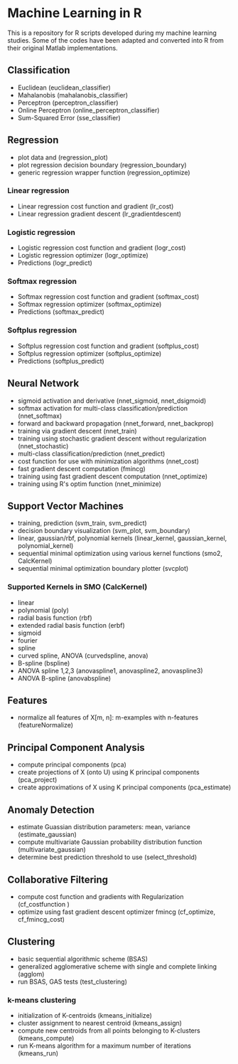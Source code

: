 # Machine Learning in R

This is a repository for R scripts developed during my machine learning studies. Some of the codes have been adapted and converted into R from their original Matlab implementations. 

## Classification ##

- Euclidean (euclidean_classifier)
- Mahalanobis (mahalanobis_classifier)
- Perceptron (perceptron_classifier)
- Online Perceptron (online_perceptron_classifier)
- Sum-Squared Error (sse_classifier)

## Regression ##

- plot data and  (regression_plot)
- plot regression decision boundary (regression_boundary)
- generic regression wrapper function (regression_optimize)

### Linear regression ###

- Linear regression cost function and gradient (lr_cost)
- Linear regression gradient descent (lr_gradientdescent)

### Logistic regression ###

- Logistic regression cost function and gradient (logr_cost)
- Logistic regression optimizer (logr_optimize)
- Predictions (logr_predict)

### Softmax regression ###

- Softmax regression cost function and gradient (softmax_cost)
- Softmax regression optimizer (softmax_optimize)
- Predictions (softmax_predict)

### Softplus regression ###

- Softplus regression cost function and gradient (softplus_cost)
- Softplus regression optimizer (softplus_optimize)
- Predictions (softplus_predict)

## Neural Network ##

- sigmoid activation and derivative (nnet_sigmoid, nnet_dsigmoid)
- softmax activation for multi-class classification/prediction (nnet_softmax)
- forward and backward propagation (nnet_forward, nnet_backprop)
- training via gradient descent (nnet_train)
- training using stochastic gradient descent without regularization (nnet_stochastic)
- multi-class classification/prediction (nnet_predict)
- cost function for use with minimization algorithms (nnet_cost)
- fast gradient descent computation (fmincg)
- training using fast gradient descent computation (nnet_optimize)
- training using R's optim function (nnet_minimize)

## Support Vector Machines ##

- training, prediction (svm_train, svm_predict)
- decision boundary visualization (svm_plot, svm_boundary)
- linear, gaussian/rbf, polynomial kernels (linear_kernel, gaussian_kernel, polynomial_kernel)
- sequential minimal optimization using various kernel functions (smo2, CalcKernel)
- sequential minimal optimization boundary plotter (svcplot)

### Supported Kernels in SMO (CalcKernel) ###

- linear
- polynomial (poly)
- radial basis function (rbf)
- extended radial basis function (erbf)
- sigmoid
- fourier
- spline
- curved spline, ANOVA (curvedspline, anova)
- B-spline (bspline)
- ANOVA spline 1,2,3 (anovaspline1, anovaspline2, anovaspline3)
- ANOVA B-spline (anovabspline)

## Features ##

- normalize all features of X[m, n]: m-examples with n-features (featureNormalize)

## Principal Component Analysis ##

- compute principal components (pca)
- create projections of X (onto U) using K principal components (pca_project)
- create approximations of X using K principal components (pca_estimate)

## Anomaly Detection ##

- estimate Guassian distribution parameters: mean, variance (estimate_gaussian)
- compute multivariate Gaussian probability distribution function (multivariate_gaussian)
- determine best prediction threshold to use (select_threshold)

## Collaborative Filtering ##

- compute cost function and gradients with Regularization (cf_costfunction )
- optimize using fast gradient descent optimizer fmincg (cf_optimize, cf_fmincg_cost)

## Clustering ##

- basic sequential algorithmic scheme (BSAS)
- generalized agglomerative scheme with single and complete linking (agglom)
- run BSAS, GAS tests (test_clustering)

### k-means clustering ###

- initialization of K-centroids (kmeans_initialize)
- cluster assignment to nearest centroid (kmeans_assign)
- compute new centroids from all points belonging to K-clusters (kmeans_compute)
- run K-means algorithm for a maximum number of iterations (kmeans_run)
